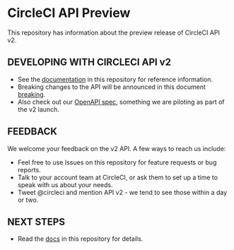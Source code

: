 # CircleCI API Preview

This repository has information about the preview release of CircleCI API v2.

## DEVELOPING WITH CIRCLECI API v2

* See the [documentation](docs/) in this repository for reference information. 
* Breaking changes to the API will be announced in this document [breaking](docs/breaking.md).
* Also check out our [OpenAPI spec](specs/), something we are piloting as part of the v2 launch.

## FEEDBACK
We welcome your feedback on the v2 API. A few ways to reach us include:
* Feel free to use Issues on this repository for feature requests or bug reports.
* Talk to your account team at CircleCI, or ask them to set up a time to speak with us about your needs.
* Tweet @circleci and mention API v2 - we tend to see those within a day or two.

## NEXT STEPS
* Read the [docs](docs/) in this repository for details.
